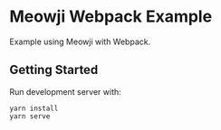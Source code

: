 # Meowji Webpack Example

Example using Meowji with Webpack.

## Getting Started

Run development server with:

```
yarn install
yarn serve
```
